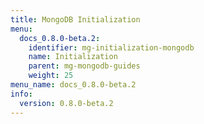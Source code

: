 ```yaml
---
title: MongoDB Initialization
menu:
  docs_0.8.0-beta.2:
    identifier: mg-initialization-mongodb
    name: Initialization
    parent: mg-mongodb-guides
    weight: 25
menu_name: docs_0.8.0-beta.2
info:
  version: 0.8.0-beta.2
---
```


